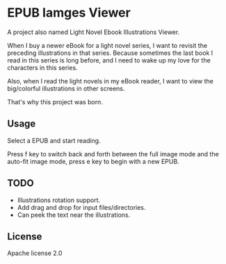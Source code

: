 # EPUB Iamges Viewer

A project also named Light Novel Ebook Illustrations Viewer.

When I buy a newer eBook for a light novel series, I want to revisit the preceding illustrations in that series. Because sometimes the last book I read in this series is long before, and I need to wake up
my love for the characters in this series.

Also, when I read the light novels in my eBook reader, I want to view the big/colorful illustrations in other screens.

That's why this project was born.

## Usage
Select a EPUB and start reading.

Press f key to switch back and forth between the full image mode and the auto-fit image mode, press e key to begin with a new EPUB.

## TODO
* Illustrations rotation support.
* Add drag and drop for input files/directories.
* Can peek the text near the illustrations.

## License
Apache license 2.0
